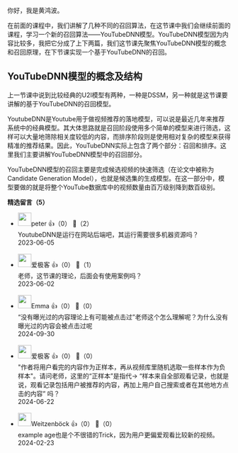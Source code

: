 你好，我是黄鸿波。

在前面的课程中，我们讲解了几种不同的召回算法，在这节课中我们会继续前面的课程，学习一个新的召回算法——YouTubeDNN模型。YouTubeDNN模型因为内容比较多，我把它分成了上下两篇，我们这节课先聚焦YouTubeDNN模型的概念和召回原理，在下节课实现一个基于YouTubeDNN的召回。

## **YouTubeDNN模型的概念及结构**

上一节课中说到比较经典的U2I模型有两种，一种是DSSM，另一种就是这节课要讲解的基于YouTubeDNN的召回模型。

YoutubeDNN是Youtube用于做视频推荐的落地模型，可以说是最近几年来推荐系统中的经典模型。其大体思路就是召回阶段使用多个简单的模型来进行筛选，这样可以大量地筛除相关度较低的内容，而排序阶段则是使用相对复杂的模型来获得精准的推荐结果。因此，YouTubeDNN实际上包含了两个部分：召回和排序。这里我们主要讲解YouTubeDNN模型中的召回部分。

YouTubeDNN模型的召回主要是完成候选视频的快速筛选（在论文中被称为 Candidate Generation Model），也就是候选集的生成模型。在这一部分中，模型要做的就是将整个YouTube数据库中的视频数量由百万级别降到数百级别。
<div><strong>精选留言（5）</strong></div><ul>
<li><img src="https://static001.geekbang.org/account/avatar/00/10/25/87/f3a69d1b.jpg" width="30px"><span>peter</span> 👍（0） 💬（2）<div>YoutubeDNN是运行在网站后端吧，其运行需要很多机器资源吗？</div>2023-06-05</li><br/><li><img src="https://thirdwx.qlogo.cn/mmopen/vi_32/Q0j4TwGTfTIUXWqIBiadT4H3XvpcLeOkeocfmpInuhCoHviaUrX7B0N8wnOicnqHZeicKg1SlLk070EFRya1RPQIicw/132" width="30px"><span>爱极客</span> 👍（0） 💬（1）<div>老师，这节课的理论，后面会有使用案例吗？</div>2023-06-02</li><br/><li><img src="https://static001.geekbang.org/account/avatar/00/29/2c/bc/5311e976.jpg" width="30px"><span>Emma</span> 👍（0） 💬（0）<div>“没有曝光过的内容理论上有可能被点击过”老师这个怎么理解呢？为什么没有曝光过的内容会被点击过呢</div>2024-09-30</li><br/><li><img src="https://thirdwx.qlogo.cn/mmopen/vi_32/Q0j4TwGTfTIUXWqIBiadT4H3XvpcLeOkeocfmpInuhCoHviaUrX7B0N8wnOicnqHZeicKg1SlLk070EFRya1RPQIicw/132" width="30px"><span>爱极客</span> 👍（0） 💬（0）<div>&quot;作者将用户看完的内容作为正样本，再从视频库里随机选取一些样本作为负样本&quot;。请问老师，这里的“正样本”是指代-&gt; “样本来自全部观看记录，也就是说，观看记录包括用户被推荐的内容，再加上用户自己搜索或者在其他地方点击的内容” 吗？</div>2024-06-22</li><br/><li><img src="https://static001.geekbang.org/account/avatar/00/28/ba/42/5ca553bd.jpg" width="30px"><span>Weitzenböck</span> 👍（0） 💬（0）<div>example age也是个不很错的Trick，因为用户更偏爱观看比较新的视频。</div>2024-02-23</li><br/>
</ul>